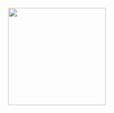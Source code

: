 <p><a href="https://heroku.com/deploy?template=https://github.com/SamIsTheRetard/elite-leech-public)"> <img src="https://img.shields.io/badge/Deploy%20To%20Heroku-blueviolet?style=for-the-badge&logo=heroku" width="200""/></a></p>
